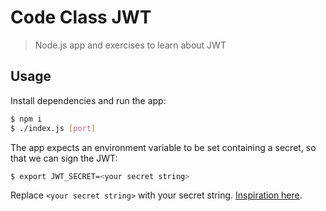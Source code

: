 # Code Class JWT

> Node.js app and exercises to learn about JWT

## Usage

Install dependencies and run the app:

```bash
$ npm i
$ ./index.js [port]
```

The app expects an environment variable to be set containing a secret, so that we can sign the JWT:

```bash
$ export JWT_SECRET=<your secret string>
```

Replace `<your secret string>` with your secret string. [Inspiration here](https://randompassphrasegenerator.com/).


